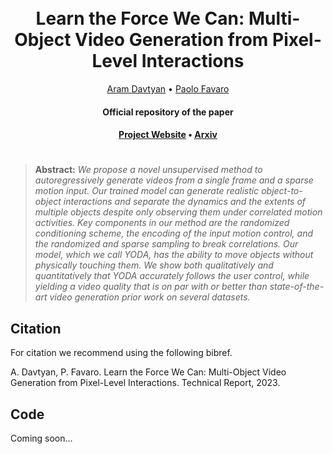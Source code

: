 <h1 align="center">
  <br>
	Learn the Force We Can: Multi-Object Video Generation from Pixel-Level Interactions
  <br>
</h1>
  <p align="center">
    <a href="https://araachie.github.io">Aram Davtyan</a> •
    <a href="https://www.cvg.unibe.ch/people/favaro">Paolo Favaro</a>
  </p>
<h4 align="center">Official repository of the paper</h4>

<h4 align="center"><a href="https://araachie.github.io/yoda/">Project Website</a> • <a href="https://arxiv.org/abs/2306.03988">Arxiv</a>

#
> **Abstract:** *We propose a novel unsupervised method to autoregressively generate videos
> from a single frame and a sparse motion input. Our trained model can generate realistic 
> object-to-object interactions and separate the dynamics and the extents of multiple objects 
> despite only observing them under correlated motion activities. Key components in our method
> are the randomized conditioning scheme, the encoding of the input motion control, and the 
> randomized and sparse sampling to break correlations. Our model, which we call YODA, has the
> ability to move objects without physically touching them. We show both qualitatively and 
> quantitatively that YODA accurately follows the user control, while yielding a video quality 
> that is on par with or better than state-of-the-art video generation prior work on several 
> datasets.*

## Citation

For citation we recommend using the following bibref.

A. Davtyan, P. Favaro. Learn the Force We Can: Multi-Object Video Generation from Pixel-Level Interactions. Technical Report, 2023.
  
## Code
  
Coming soon...
